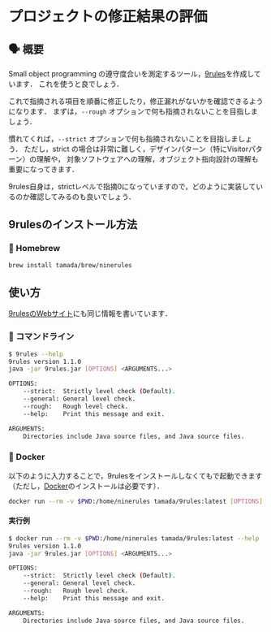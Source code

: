 # プロジェクトの修正結果の評価

## :speaking_head: 概要

Small object programming の遵守度合いを測定するツール，[9rules](https://github.com/tamada/9rules)を作成しています．
これを使うと良でしょう．

これで指摘される項目を順番に修正したり，修正漏れがないかを確認できるようになります．
まずは，`--rough` オプションで何も指摘されないことを目指しましょう．

慣れてくれば，`--strict` オプションで何も指摘されないことを目指しましょう．
ただし，strict の場合は非常に難しく，デザインパターン（特にVisitorパターン）の理解や，
対象ソフトウェアへの理解，オブジェクト指向設計の理解も重要になってきます．

9rules自身は，strictレベルで指摘0になっていますので，どのように実装しているのか確認してみるのも良いでしょう．

## 9rulesのインストール方法

### :beer: Homebrew

```sh
brew install tamada/brew/ninerules
```

## 使い方

[9rulesのWebサイト](https://tamada.github.io/9rules/usage/)にも同じ情報を書いています．

### :runner: コマンドライン

```sh
$ 9rules --help
9rules version 1.1.0
java -jar 9rules.jar [OPTIONS] <ARGUMENTS...>

OPTIONS:
    --strict:  Strictly level check (Default).
    --general: General level check.
    --rough:   Rough level check.
    --help:    Print this message and exit.

ARGUMENTS:
    Directories include Java source files, and Java source files.
```

### :whale: Docker

以下のように入力することで，9rulesをインストールしなくてもで起動できます（ただし，[Docker](https://www.docker.com)のインストールは必要です）．

```sh
docker run --rm -v $PWD:/home/ninerules tamada/9rules:latest [OPTIONS] <ARGUMENTS...>
```

#### 実行例

```sh
$ docker run --rm -v $PWD:/home/ninerules tamada/9rules:latest --help
9rules version 1.1.0
java -jar 9rules.jar [OPTIONS] <ARGUMENTS...>

OPTIONS:
    --strict:  Strictly level check (Default).
    --general: General level check.
    --rough:   Rough level check.
    --help:    Print this message and exit.

ARGUMENTS:
    Directories include Java source files, and Java source files.
```

